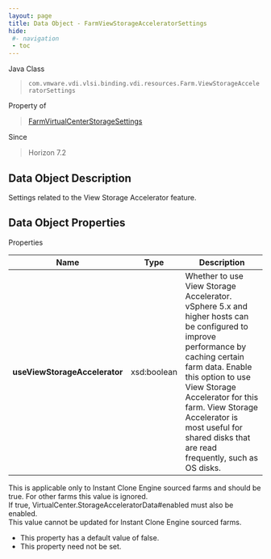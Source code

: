 ```yaml
---
layout: page
title: Data Object - FarmViewStorageAcceleratorSettings
hide:
 #- navigation
 - toc
---
```






Java Class  
> `com.vmware.vdi.vlsi.binding.vdi.resources.Farm.ViewStorageAcceleratorSettings`

Property of  
> [FarmVirtualCenterStorageSettings](vdi.resources.Farm.VirtualCenterStorageSettings.md#field_detail)

Since  
> Horizon 7.2


## Data Object Description 

Settings related to the View Storage Accelerator feature. 

## Data Object Properties

Properties

Name |  Type |  Description   
---|---|---  
**useViewStorageAccelerator**|  xsd:boolean|  Whether to use View Storage Accelerator. vSphere 5.x and higher hosts can be configured to improve performance by caching certain farm data. Enable this option to use View Storage Accelerator for this farm. View Storage Accelerator is most useful for shared disks that are read frequently, such as OS disks.   
This is applicable only to Instant Clone Engine sourced farms and should be true. For other farms this value is ignored.  
If true, VirtualCenter.StorageAcceleratorData#enabled must also be enabled.   
This value cannot be updated for Instant Clone Engine sourced farms.   


  * This property has a default value of false.
* This property need not be set.

  
  
  

  
  
